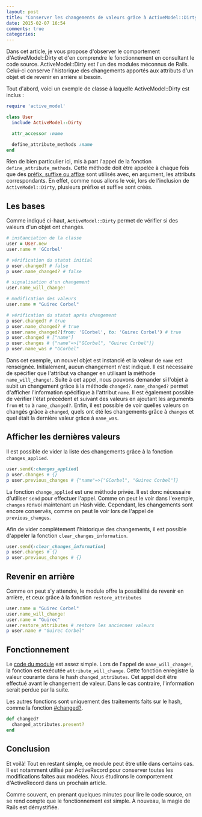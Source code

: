 ```yaml
---
layout: post
title: "Conserver les changements de valeurs grâce à ActiveModel::Dirty"
date: 2015-02-07 16:54
comments: true
categories:
---
```


Dans cet article, je vous propose d'observer le comportement
d'ActiveModel::Dirty et d'en comprendre le fonctionnement en consultant le code
source. ActiveModel::Dirty est l'un des modules méconnus de Rails. Celui-ci
conserve l'historique des changements apportés aux attributs d'un objet et de
revenir en arrière si besoin.

<!--more-->

Tout d'abord, voici un exemple de classe à laquelle ActiveModel::Dirty est inclus :

``` ruby
require 'active_model'

class User
  include ActiveModel::Dirty

  attr_accessor :name

  define_attribute_methods :name
end
```

Rien de bien particulier ici, mis à part l'appel de la fonction
`define_attribute_methods`. Cette méthode doit être appelée à chaque fois que des
[préfix, suffixe ou affixe](http://api.rubyonrails.org/classes/ActiveModel/AttributeMethods/ClassMethods.html)
sont utilisés avec, en argument, les attributs correspondants. En effet, comme
nous allons le voir, lors de l'inclusion de `ActiveModel::Dirty`, plusieurs
préfixe et suffixe sont créés.

##  Les bases

Comme indiqué ci-haut, `ActiveModel::Dirty` permet de vérifier si des valeurs d'un objet ont changés.

``` ruby
# instanciation de la classe
user = User.new
user.name = 'GCorbel'

# vérification du statut initial
p user.changed? # false
p user.name_changed? # false

# signalisation d'un changement
user.name_will_change!

# modification des valeurs
user.name = "Guirec Corbel"

# vérification du statut après changement
p user.changed? # true
p user.name_changed? # true
p user.name_changed?(from: 'GCorbel', to: 'Guirec Corbel') # true
p user.changed # ["name"]
p user.changes # {"name"=>["GCorbel", "Guirec Corbel"]}
p user.name_was # "GCorbel"
```

Dans cet exemple, un nouvel objet est instancié et la valeur de `name` est
renseignée. Initialement, aucun changement n'est indiqué. Il est nécessaire de
spécifier que l'attribut va changer en utilisant la méthode
`name_will_change!`. Suite à cet appel, nous pouvons demander si l'objet à
subit un changement grâce à la méthode `changed?`. `name_changed?` permet
d'afficher l'information spécifique à l'attribut `name`. Il est également
possible de vérifier l'état précédent et suivant des valeurs en ajoutant les
arguments `from` et `to` à `name_changed?`. Enfin, il est possible de voir
quelles valeurs on changés grâce à `changed`, quels ont été les changements grâce
à `changes` et quel était la dernière valeur grâce à `name_was`.

## Afficher les dernières valeurs

Il est possible de vider la liste des changements grâce à la fonction `changes_applied`.

```ruby
user.send(:changes_applied)
p user.changes # {}
p user.previous_changes # {"name"=>["GCorbel", "Guirec Corbel"]}
```

La fonction `change_applied` est une méthode privée. Il est donc nécessaire
d'utiliser `send` pour effectuer l'appel. Comme on peut le voir dans
l'exemple, `changes` renvoi maintenant un Hash vide. Cependant, les
changements sont encore conservés, comme on peut le voir lors de l'appel de
`previous_changes`.

Afin de vider complètement l'historique des changements, il est possible
d'appeler la fonction `clear_changes_information`.

```ruby
user.send(:clear_changes_information)
p user.changes # {}
p user.previous_changes # {}
```

## Revenir en arrière

Comme on peut s'y attendre, le module offre la possibilité de revenir en
arrière, et ceux grâce à la fonction `restore_attributes`

```ruby
user.name = "Guirec Corbel"
user.name_will_change!
user.name = "Guirec"
user.restore_attributes # restore les anciennes valeurs
p user.name # "Guirec Corbel"
```

## Fonctionnement

Le [code du module](https://github.com/rails/rails/blob/6f8d9bd6da6349d3d179f2e72db5bc7044a8e5c1/activemodel/lib/active_model/dirty.rb)
est assez simple. Lors de l'appel de `name_will_change!`, la fonction est exécutée
`attribute_will_change`. Cette fonction enregistre la valeur
courante dans le hash `changed_attributes`. Cet appel doit être effectué avant
le changement de valeur. Dans le cas contraire, l'information serait perdue par
la suite.

Les autres fonctions sont uniquement des traitements faits sur le hash, comme la fonction [#changed?](https://github.com/rails/rails/blob/6f8d9bd6da6349d3d179f2e72db5bc7044a8e5c1/activemodel/lib/active_model/dirty.rb#L126-L128).

```ruby
def changed?
  changed_attributes.present?
end
```

## Conclusion

Et voilà! Tout en restant simple, ce module peut être utile dans certains cas.
Il est notamment utilisé par ActiveRecord pour conserver toutes les
modifications faites aux modèles. Nous étudirons le comportement d'ActiveRecord
dans un prochain article.

Comme souvent, en prenant quelques minutes pour lire le code source, on se rend
compte que le fonctionnement est simple. À nouveau, la magie de Rails est
démystifiée.
